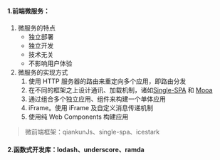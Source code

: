#### 1.前端微服务：

1. 微服务的特点
   - 独立部署
   - 独立开发
   - 技术无关
   - 不影响用户体验
2. 微服务的实现方式
   1. 使用 HTTP 服务器的路由来重定向多个应用，即路由分发
   2. 在不同的框架之上设计通讯、加载机制，诸如[Single-SPA](https://link.zhihu.com/?target=https%3A//github.com/CanopyTax/single-spa) 和 [Mooa](https://link.zhihu.com/?target=https%3A//github.com/phodal/mooa)
   3. 通过组合多个独立应用、组件来构建一个单体应用
   4. iFrame。使用 iFrame 及自定义消息传递机制
   5. 使用纯 Web Components 构建应用

> 微前端框架：qiankunJs、single-spa、icestark

#### 2.函数式开发库：lodash、underscore、ramda

